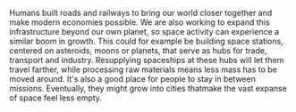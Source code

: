 ---
---
Humans built roads and railways to bring our world closer together and make modern economies possible. We are also working to expand this infrastructure beyond our own planet, so space activity can experience a similar boom in growth. This could for example be building space stations, centered on asteroids, moons or planets, that serve as hubs for trade, transport and industry. Resupplying spaceships at these hubs will let them travel farther, while processing raw materials means less mass has to be moved around. It's also a good place for people to stay in between missions. Eventually, they might grow into cities thatmake the vast expanse of space feel less empty.